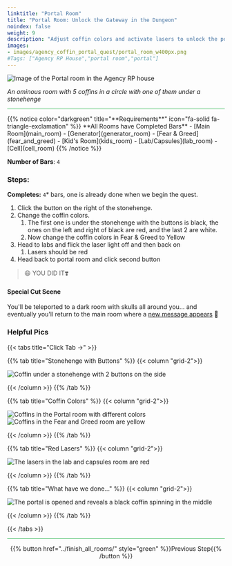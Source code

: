 ```yaml
---
linktitle: "Portal Room"
title: "Portal Room: Unlock the Gateway in the Dungeon"
noindex: false
weight: 9
description: "Adjust coffin colors and activate lasers to unlock the portal. Solve the final puzzle in the Agency’s dungeon."
images:
- images/agency_coffin_portal_quest/portal_room_w400px.png
#Tags: ["Agency RP House","portal room","portal"]
---
```


![Image of the Portal room in the Agency RP house](/images/agency_coffin_portal_quest/portal_room_w400px.png)

_An ominous room with 5 coffins in a circle with one of them under a stonehenge_

<hr style="background-color: #28b44c" size=8>
{{% notice color="darkgreen" title="**Requirements**" icon="fa-solid fa-triangle-exclamation"  %}}
**All Rooms have Completed Bars**
- [Main Room](main_room)
- [Generator](generator_room)
- [Fear & Greed](fear_and_greed)
- [Kid's Room](kids_room)
- [Lab/Capsules](lab_room)
- [Cell](cell_room)
{{% /notice %}}

**Number of Bars**: `4`

### Steps:

**Completes:** `4`* bars, one is already done when we begin the quest.

1. Click the button on the right of the stonehenge.
1. Change the coffin colors.
    1. The first one is under the stonehenge with the buttons is black, the ones on the left and right of black are red, and the last 2 are white.
    1. Now change the coffin colors in Fear & Greed to Yellow
1. Head to labs and flick the laser light off and then back on
    1. Lasers should be red
1. Head back to portal room and click second button 

> :smile: YOU DID IT❣️

#### Special Cut Scene

You'll be teleported to a dark room with skulls all around you... and eventually you'll return to the main room where a [new message appears](/casebook/notes/other/#stay-good) :eyes:



### Helpful Pics
{{< tabs title="Click Tab ->" >}}

{{% tab title="Stonehenge with Buttons" %}}
{{< column "grid-2">}}

![Coffin under a stonehenge with 2 buttons on the side](/images/agency_coffin_portal_quest/portal_room_click_right_button.png)

{{< /column >}}
{{% /tab %}}

{{% tab title="Coffin Colors" %}}
{{< column "grid-2">}}

![Coffins in the Portal room with different colors](/images/agency_coffin_portal_quest/portal_room_coffin_colors.png)
![Coffins in the Fear and Greed room are yellow](/images/agency_coffin_portal_quest/portal_room_change_coffin_color_in_fear_&_greed_room.png)

{{< /column >}}
{{% /tab %}}

{{% tab title="Red Lasers" %}}
{{< column "grid-2">}}

![The lasers in the lab and capsules room are red](/images/agency_coffin_portal_quest/portal_room_change_lasers_red_lab_room.png)

{{< /column >}}
{{% /tab %}}

{{% tab title="What have we done..." %}}
{{< column "grid-2">}}

![The portal is opened and reveals a black coffin spinning in the middle](/images/agency_coffin_portal_quest/portal_room_after_second_button_clicked.png)

{{< /column >}}
{{% /tab %}}

{{< /tabs >}}

<hr style="background-color: #28b44c" size=8>

<div align="center">{{% button href="../finish_all_rooms/" style="green" %}}Previous Step{{% /button %}}</div>

